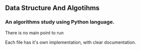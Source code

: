 ## Data Structure And Algotihms
### An algorithms study using Python language.

There is no main point to run

Each file has it's own implementation, with clear documentation.